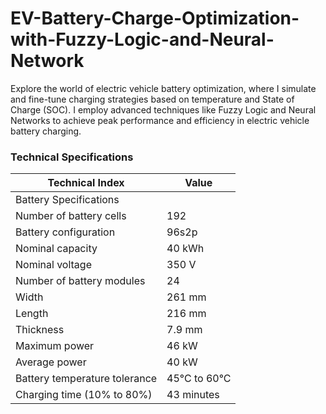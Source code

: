 # EV-Battery-Charge-Optimization-with-Fuzzy-Logic-and-Neural-Network
Explore the world of electric vehicle battery optimization, where I simulate and fine-tune charging strategies based on temperature and State of Charge (SOC). I employ advanced techniques like Fuzzy Logic and Neural Networks to achieve peak performance and efficiency in electric vehicle battery charging.

### Technical Specifications
<div align="center">
  
| Technical Index | Value |
|-----------------|-------|
| Battery Specifications ||
| Number of battery cells | 192 |
| Battery configuration | 96s2p |
| Nominal capacity | 40 kWh |
| Nominal voltage | 350 V |
| Number of battery modules | 24 |
| Width | 261 mm |
| Length | 216 mm |
| Thickness | 7.9 mm |
| Maximum power | 46 kW |
| Average power | 40 kW |
| Battery temperature tolerance | 45°C to 60°C |
| Charging time (10% to 80%) | 43 minutes |
  
</div>
